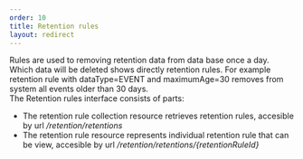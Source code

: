 ```yaml
---
order: 10
title: Retention rules
layout: redirect
---
```


Rules are used to removing retention data from data base once a day. Which data will be deleted shows directly retention rules. For example retention rule with dataType=EVENT and maximumAge=30 removes from system all events older than 30 days.  
The Retention rules interface consists of parts:
-   The retention rule collection resource retrieves retention rules, accesible by url */retention/retentions*
-   The retention rule resource represents individual retention rule that can be view, accesible by url */retention/retentions/{retentionRuleId}*
